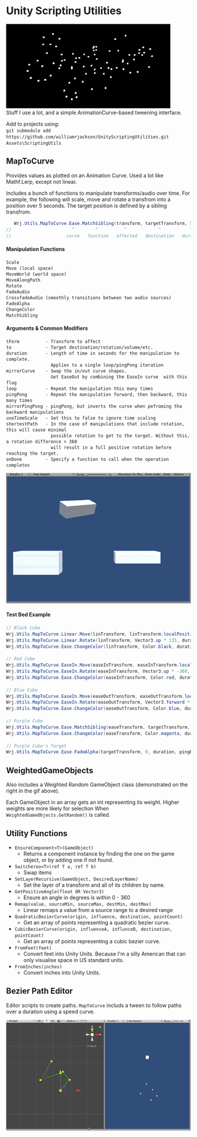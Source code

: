 # Unity Scripting Utilities
![PathTrail](Smile.gif)    
Stuff I use a lot, and a simple AnimationCurve-based tweening interface.   

Add to projects using:  
`git submodule add https://github.com/williamrjackson/UnityScriptingUtilities.git Assets\ScriptingUtils`


## MapToCurve
Provides values as plotted on an Animation Curve. Used a lot like Mathf.Lerp, except not linear. 

Includes a bunch of functions to manipulate transforms/audio over time. For example, the following will scale, move and rotate a transfrom into a position over 5 seconds. The target position is defined by a sibling transfrom.
```C#
   Wrj.Utils.MapToCurve.Ease.MatchSibling(transform, targetTransform, 5);
//                       ^        ^          ^            ^           ^
//                     curve   function   affected   destination   duration
```
#### Manipulation Functions
```
Scale
Move (local space)
MoveWorld (world space)
MoveAlongPath
Rotate
FadeAudio
CrossfadeAudio (smoothly transitions between two audio sources)
FadeAlpha
ChangeColor
MatchSibling
```
#### Arguments & Common Modifiers
```
tForm          - Transform to affect
to             - Target destination/rotation/volume/etc.
duration       - Length of time in seconds for the manipulation to complete. 
                 Applies to a single loop/pingPong iteration
mirrorCurve    - Swap the in/out curve shapes. 
                 Get EaseOut by combining the EaseIn curve  with this flag
loop           - Repeat the manipulation this many times
pingPong       - Repeat the manipulation forward, then backward, this many times
mirrorPingPong - pingPong, but inverts the curve when pefroming tha backward manipulations
useTimeScale   - Set this to false to ignore time scaling
shortestPath   - In the case of manipulations that include rotation, this will cause minimal
                 possible rotation to get to the target. Without this, a rotation difference > 360 
                 will result in a full positive rotation before reaching the target.
onDone         - Specify a function to call when the operation completes
```
![Tweening](TweenExample.gif)    
#### Test Bed Example
```C#
// Black Cube
Wrj.Utils.MapToCurve.Linear.Move(linTransform, linTransform.localPosition + Vector3.up * 5 + Vector3.right * -1.5f, duration, pingPong: 10);
Wrj.Utils.MapToCurve.Linear.Rotate(linTransform, Vector3.up * 135, duration, shortestPath: false, pingPong: 10);
Wrj.Utils.MapToCurve.Ease.ChangeColor(linTransform, Color.black, duration, pingPong: 10);

// Red Cube
Wrj.Utils.MapToCurve.EaseIn.Move(easeInTransform, easeInTransform.localPosition + Vector3.up * 5 + Vector3.right * .5f, duration, mirrorCurve: false, pingPong: 10);
Wrj.Utils.MapToCurve.EaseIn.Rotate(easeInTransform, Vector3.up * -360, duration, shortestPath: false, pingPong: 10);
Wrj.Utils.MapToCurve.Ease.ChangeColor(easeInTransform, Color.red, duration, pingPong: 10);

// Blue Cube
Wrj.Utils.MapToCurve.EaseIn.Move(easeOutTransform, easeOutTransform.localPosition + Vector3.up * 5 + Vector3.right * -.5f, duration, mirrorCurve: true, pingPong: 10);
Wrj.Utils.MapToCurve.EaseIn.Rotate(easeOutTransform, Vector3.forward * -720, duration, shortestPath: false, mirrorPingPong: 10);
Wrj.Utils.MapToCurve.Ease.ChangeColor(easeOutTransform, Color.blue, duration, pingPong: 10);

// Purple Cube
Wrj.Utils.MapToCurve.Ease.MatchSibling(easeTransform, targetTransform, duration, pingPong: 10);
Wrj.Utils.MapToCurve.Ease.ChangeColor(easeTransform, Color.magenta, duration, pingPong: 10);

// Purple Cube's Target
Wrj.Utils.MapToCurve.Ease.FadeAlpha(targetTransform, 0, duration, pingPong: 10);
```
## WeightedGameObjects
Also includes a Weighted Random GameObject class (demonstrated on the right in the gif above).

Each GameObject in an array gets an int representing its weight. Higher weights are more likely for selection When `WeightedGameObjects.GetRandom()` is called.

## Utility Functions
- `EnsureComponent<T>(GameObject)`
  - Returns a component instance by finding the one on the game object, or by adding one if not found.
- `Switcheroo<T>(ref T a, ref T b)`
  - Swap items
- `SetLayerRecursive(GameObject, DesiredLayerName)`
  - Set the layer of a transform and all of its children by name.
- `GetPositiveAngle(float OR Vector3)`
  - Ensure an angle in degrees is within 0 - 360
- `Remap(value, sourceMin, sourceMax, destMin, destMax)`
  - Linear remaps a value from a source range to a desired range
- `QuadraticBezierCurve(origin, influence, destination, pointCount)`
  - Get an array of points representing a quadratic bezier curve. 
- `CubicBezierCurve(origin, influenceA, influnceB, destination, pointCount)`
  - Get an array of points representing a cubic bezier curve. 
- `FromFeet(feet)`
  - Convert feet into Unity Units. Because I'm a silly American that can only visualise space in US standard units.
- `FromInches(inches)`
  - Convert inches into Unity Units.    

## Bezier Path Editor 
Editor scripts to create paths. `MapToCurve` includs a tween to follow paths over a duration using a speed curve.

![Path](PathFollowerExample.gif)    
